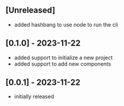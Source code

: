 ## [Unreleased]

- added hashbang to use node to run the cli

## [0.1.0] - 2023-11-22

- added support to initialize a new project
- added support to add new components

## [0.0.1] - 2023-11-22

- initially released
